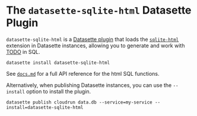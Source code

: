 # The `datasette-sqlite-html` Datasette Plugin

`datasette-sqlite-html` is a [Datasette plugin](https://docs.datasette.io/en/stable/plugins.html) that loads the [`sqlite-html`](https://github.com/asg017/sqlite-html) extension in Datasette instances, allowing you to generate and work with [TODO](https://github.com/html/spec) in SQL.

```
datasette install datasette-sqlite-html
```

See [`docs.md`](../../docs.md) for a full API reference for the html SQL functions.

Alternatively, when publishing Datasette instances, you can use the `--install` option to install the plugin.

```
datasette publish cloudrun data.db --service=my-service --install=datasette-sqlite-html

```
